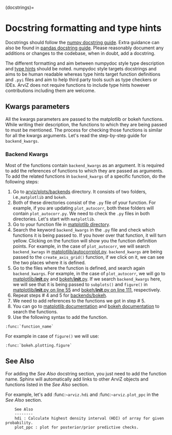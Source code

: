 (docstrings)=
# Docstring formatting and type hints

Docstrings should follow the
[numpy docstring guide](https://numpydoc.readthedocs.io/en/latest/format.html).
Extra guidance can also be found in
[pandas docstring guide](https://pandas.pydata.org/pandas-docs/stable/development/contributing_docstring.html).
Please reasonably document any additions or changes to the codebase,
when in doubt, add a docstring.

The different formatting and aim between numpydoc style type description and
[type hints](https://docs.python.org/3/library/typing.html)
should be noted. numpydoc style targets docstrings and aims to be human
readable whereas type hints target function definitions and `.pyi` files and
aim to help third party tools such as type checkers or IDEs. ArviZ does not
require functions to include type hints
however contributions including them are welcome.


## Kwargs parameters
All the kwargs parameters are passed to the matplotlib or bokeh functions. While writing their description, the functions to which they are being passed to must be mentioned. The process for checking those functions is similar for all the kwargs arguments. Let's read the step-by-step guide for `backend_kwargs`.

### Backend Kwargs

Most of the functions contain `backend_kwargs` as an argument. It is required to add the references of functions to which they are passed as arguments. To add the related functions in `backend_kwargs` of a specific function, do the following steps:

1. Go to [arviz/plots/backends](https://github.com/arviz-devs/arviz/tree/main/arviz/plots/backends) directory. It consists of two folders, i.e.,`matplotlib` and `bokeh`.
2. Both of these directories consist of the `.py` file of your function. For example, if you are updating `plot_autocorr`, both these folders will contain `plot_autocorr.py`. We need to check the `.py` files in both directories. Let's start with `matplotlib`.
3. Go to your function file in [matplotlib directory](https://github.com/arviz-devs/arviz/tree/main/arviz/plots/backends/matplotlib).
4. Search the keyword `backend_kwargs` in the `.py` file and check which functions it is being passed to. If you hover over that function, it will turn yellow. Clicking on the function will show you the function definition points. For example, in the case of `plot_autocorr`, we will search `backend_kwrags` in [matplotlib/autocorrplot.py](https://github.com/arviz-devs/arviz/blob/main/arviz/plots/backends/matplotlib/autocorrplot.py). `backend_kwargs` are being passed to the `create_axis_grid()` function, if we click on it, we can see the two places where it is defined.
5. Go to the files where the function is defined, and search again `backend_kwargs`. For example, in the case of `plot_autocorr`, we will go to [matplotlib/__init__.py](https://github.com/arviz-devs/arviz/blob/a934308e8d8f63b2b6b06b3badf7c93a88112c97/arviz/plots/backends/matplotlib/__init__.py#L31) and [bokeh/__init__.py](https://github.com/arviz-devs/arviz/blob/a934308e8d8f63b2b6b06b3badf7c93a88112c97/arviz/plots/backends/bokeh/__init__.py#L34). If we search `backend_kwargs` here, we will see that it is being passed to `subplots()` and `figure()` in [matplotlib/__init__.py on line 55](https://github.com/arviz-devs/arviz/blob/a934308e8d8f63b2b6b06b3badf7c93a88112c97/arviz/plots/backends/matplotlib/__init__.py#L55) and [bokeh/__init__.py on line 111](https://github.com/arviz-devs/arviz/blob/a934308e8d8f63b2b6b06b3badf7c93a88112c97/arviz/plots/backends/bokeh/__init__.py#L111), respectively. 
6. Repeat steps # 4 and 5 for [backends/bokeh](https://github.com/arviz-devs/arviz/tree/a934308e8d8f63b2b6b06b3badf7c93a88112c97/arviz/plots/backends/bokeh).
7. We need to add references to the functions we got in step # 5.
8. You can go to [matplotlib documentation](https://matplotlib.org/stable/contents.html) and [bokeh documentation](https://docs.bokeh.org/en/latest/index.html) to search the functions.
9. Use the following syntax to add the function.
```
:func:`function_name`
```
For example in case of `figure()` we will use:
```
:func:`bokeh.plotting.figure`
```


## See Also
For adding the _See Also_ docstring section, you just need to add the function name. Sphinx will
automatically add links to other ArviZ objects and functions listed in the _See Also_
section.

For example, let's add :func:`~arviz.hdi` and :func:`~arviz.plot_ppc` in the _See Also_ section.

```
    See Also
    --------
    hdi : Calculate highest density interval (HDI) of array for given probability.
    plot_ppc : plot for posterior/prior predictive checks.
```